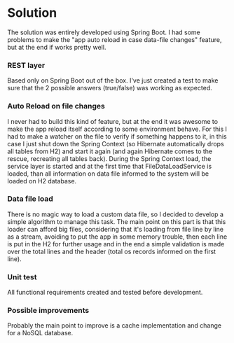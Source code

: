 # Solution

The solution was entirely developed using Spring Boot. I had some problems to make the "app auto reload in case
data-file changes" feature, but at the end if works pretty well.


### REST layer

Based only on Spring Boot out of the box. I've just created a test to make sure that the 2 possible answers (true/false)
was working as expected.


### Auto Reload on file changes

I never had to build this kind of feature, but at the end it was awesome to make the app reload itself according to some
environment behave. For this I had to make a watcher on the file to verify if something happens to it, in this case I
just shut down the Spring Context (so Hibernate automatically drops all tables from H2) and start it again (and again
Hibernate comes to the rescue, recreating all tables back). During the Spring Context load, the service layer is started
and at the first time that FileDataLoadService is loaded, than all information on data file informed to the system will
be loaded on H2 database.

### Data file load

There is no magic way to load a custom data file, so I decided to develop a simple algorithm to manage this task. The
main point on this part is that this loader can afford big files, considering that it's loading from file line by line
as a stream, avoiding to put the app in some memory trouble, then each line is put in the H2 for further usage and in
the end a simple validation is made over the total lines and the header (total os records informed on the first line).


### Unit test

All functional requirements created and tested before development.


### Possible improvements

Probably the main point to improve is a cache implementation and change for a NoSQL database.
